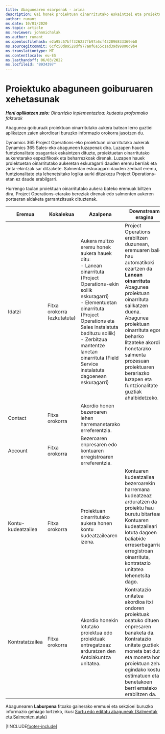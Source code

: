 ```yaml
---
title: Abagunearen ezarpenak - arina
description: Gai honek proiektuan oinarritutako eskaintzei eta proiektuetan oinarritutako aukera lerroei buruzko informazioa eskaintzen du.
author: rumant
ms.date: 10/01/2020
ms.topic: article
ms.reviewer: johnmichalak
ms.author: rumant
ms.openlocfilehash: e2a95c57bff326237fb97a6cf432096833369eb8
ms.sourcegitcommit: 6cfc50d89528df977a8f6a55c1ad39d99800d9b4
ms.translationtype: MT
ms.contentlocale: eu-ES
ms.lasthandoff: 06/03/2022
ms.locfileid: "8934397"
---
```

# <a name="header-details-for-project-opportunities"></a>Proiektuko abaguneen goiburuaren xehetasunak

_**Honi aplikatzen zaio:** Oinarrizko inplementazioa: kudeatu proformako fakturak_

Abagunea goiburuak proiektuan oinarritutako aukera batean lerro guztiei aplikatzen zaien akordioari buruzko informazio orokorra jasotzen du.

Dynamics 365 Project Operations-eko proiektuan oinarritutako aukerak Dynamics 365 Sales-eko abaguneen luzapenak dira. Luzapen hauek funtzionalitate osagarriak eskaintzen dituzte, proiektuetan oinarritutako aukeretarako espezifikoak eta beharrezkoak direnak. Luzapen hauek proiektuetan oinarritutako aukeretan eskuragarri dauden eremu berriak eta zinta-ekintzak sar ditzakete. Salmentan eskuragarri dauden zenbait eremu, funtzionalitate eta lehenetsitako logika aurki ditzakezu Project Operations-etan ez daude erabilgarri.

Hurrengo taulan proiektuan oinarritutako aukera bateko eremuak biltzen dira, Project Operations-etarako bereziak direnak edo salmenten aukeren portaeran aldaketa garrantzitsuak dituztenak.

| **Eremua** | **Kokalekua** | **Azalpena** | **Downstream eragina** |
| --- | --- | --- | --- |
| Idatzi | Fitxa orokorra (ezkutatuta) | Aukera multzo eremu honek aukera hauek ditu:</br>- Lanean oinarrituta (Project Operations-ekin soilik eskuragarri)</br>- Elementuetan oinarrituta (Project Operations eta Sales instalatuta badituzu soilik)</br>- Zerbitzua mantentze lanetan oinarrituta (Field Service instalatuta dagoenean eskuragarri) | Project Operations erabiltzen duzunean, eremuaren balio hau automatikoki ezartzen da **Lanean oinarrituta** Abagunea proiektuan oinarrituta sailkatzen duena. Abagunea proiektuan oinarrituta egon beharko litzateke akordio honetarako salmenta prozesuan proiektuaren berariazko luzapen eta funtzionalitate guztiak ahalbidetzeko. |
| Contact | Fitxa orokorra | Akordio honen bezeroaren lehen harremanetarako erreferentzia. | |
| Account | Fitxa orokorra | Bezeroaren enpresaren edo kontuaren erregistroaren erreferentzia. | |
| Kontu-kudeatzailea | Fitxa orokorra | Proiektuan oinarritutako aukera honen kontu kudeatzailearen izena. | Kontuaren kudeatzailea bezeroarekin harremana kudeatzeaz arduratzen da proiektu hau burutu bitartean. Kontuaren kudeatzaileari lotuta dagoen baliabide erreserbagarrien erregistroan oinarrituta, kontratazio unitatea lehenetsita dago. |
| Kontratatzailea | Fitxa orokorra | Akordio honekin lotutako proiektua edo proiektuak entregatzeaz arduratzen den Antolakuntza unitatea. | Kontratazio unitatea akordioa itxi ondoren proiektuak osatuko dituen enpresaren banaketa da. Kontratazio unitate guztiek moneta bat dute, eta moneta hori proiektuan zehar egindako kostu estimatuen eta benetakoen berri emateko erabiltzen da. |

Abagunearen **Laburpena** fitxako gainerako eremuei eta sekzioei buruzko informazio gehiago lortzeko, ikusi [Sortu edo editatu abaguneak (Salmentak eta Salmenten atala)](/dynamics365/sales-enterprise/create-edit-opportunity-sales)


[!INCLUDE[footer-include](../../includes/footer-banner.md)]
